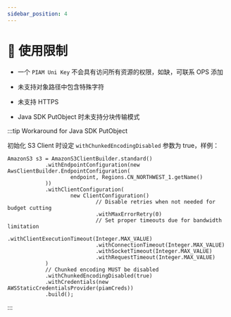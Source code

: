```yaml
---
sidebar_position: 4
---
```


# 🚧 使用限制

- 一个 `PIAM Uni Key` 不会具有访问所有资源的权限，如缺，可联系 OPS 添加
- 未支持对象路径中包含特殊字符
- 未支持 HTTPS 

- Java SDK PutObject 时未支持分块传输模式

:::tip Workaround for Java SDK PutObject

初始化 S3 Client 时设定 `withChunkedEncodingDisabled` 参数为 true，样例：
```
AmazonS3 s3 = AmazonS3ClientBuilder.standard()
            .withEndpointConfiguration(new AwsClientBuilder.EndpointConfiguration(
                    endpoint, Regions.CN_NORTHWEST_1.getName()
            ))
            .withClientConfiguration(
                    new ClientConfiguration()
                            // Disable retries when not needed for budget cutting
                            .withMaxErrorRetry(0)
                            // Set proper timeouts due for bandwidth limitation
                            .withClientExecutionTimeout(Integer.MAX_VALUE)
                            .withConnectionTimeout(Integer.MAX_VALUE)
                            .withSocketTimeout(Integer.MAX_VALUE)
                            .withRequestTimeout(Integer.MAX_VALUE)
            )
            // Chunked encoding MUST be disabled
            .withChunkedEncodingDisabled(true)
            .withCredentials(new AWSStaticCredentialsProvider(piamCreds))
            .build();
```

:::
